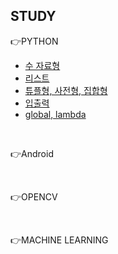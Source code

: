 
## STUDY

👉PYTHON
- [수 자료형](https://ventus.tistory.com/3)
- [리스트](https://ventus.tistory.com/4)
- [튜플형, 사전형, 집합형](https://ventus.tistory.com/5)
- [입출력](https://ventus.tistory.com/5)
- [global, lambda](https://ventus.tistory.com/5)
<br>

👉Android

<br>

👉OPENCV

<br>

👉MACHINE LEARNING

<br>

